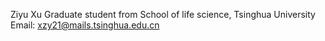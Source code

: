Ziyu Xu
Graduate student from School of life science, Tsinghua University
Email: xzy21@mails.tsinghua.edu.cn

<!---
ziyu-xu/ziyu-xu is a ✨ special ✨ repository because its `README.md` (this file) appears on your GitHub profile.
You can click the Preview link to take a look at your changes.
--->
